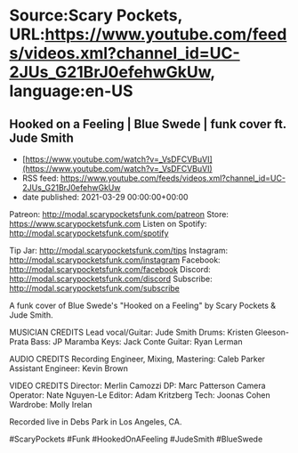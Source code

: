 # Source:Scary Pockets, URL:https://www.youtube.com/feeds/videos.xml?channel_id=UC-2JUs_G21BrJ0efehwGkUw, language:en-US

## Hooked on a Feeling | Blue Swede | funk cover ft. Jude Smith
 - [https://www.youtube.com/watch?v=_VsDFCVBuVI](https://www.youtube.com/watch?v=_VsDFCVBuVI)
 - RSS feed: https://www.youtube.com/feeds/videos.xml?channel_id=UC-2JUs_G21BrJ0efehwGkUw
 - date published: 2021-03-29 00:00:00+00:00

Patreon: http://modal.scarypocketsfunk.com/patreon
Store: https://www.scarypocketsfunk.com
Listen on Spotify: http://modal.scarypocketsfunk.com/spotify

Tip Jar: http://modal.scarypocketsfunk.com/tips
Instagram: http://modal.scarypocketsfunk.com/instagram
Facebook: http://modal.scarypocketsfunk.com/facebook
Discord: http://modal.scarypocketsfunk.com/discord
Subscribe: http://modal.scarypocketsfunk.com/subscribe

A funk cover of Blue Swede's "Hooked on a Feeling" by Scary Pockets & Jude Smith.

MUSICIAN CREDITS
Lead vocal/Guitar: Jude Smith
Drums: Kristen Gleeson-Prata
Bass: JP Maramba
Keys: Jack Conte
Guitar: Ryan Lerman

AUDIO CREDITS
Recording Engineer, Mixing, Mastering: Caleb Parker
Assistant Engineer: Kevin Brown

VIDEO CREDITS
Director: Merlin Camozzi
DP: Marc Patterson
Camera Operator: Nate Nguyen-Le
Editor: Adam Kritzberg
Tech: Joonas Cohen
Wardrobe: Molly Irelan

Recorded live in Debs Park in Los Angeles, CA.

#ScaryPockets #Funk #HookedOnAFeeling #JudeSmith #BlueSwede

